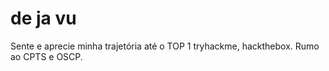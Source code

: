 # de ja vu
Sente e aprecie minha trajetória até o TOP 1 tryhackme, hackthebox. Rumo ao CPTS e OSCP.
